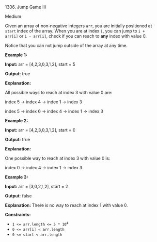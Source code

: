 1306\. Jump Game III

Medium

Given an array of non-negative integers `arr`, you are initially positioned at `start` index of the array. When you are at index `i`, you can jump to `i + arr[i]` or `i - arr[i]`, check if you can reach to **any** index with value 0.

Notice that you can not jump outside of the array at any time.

**Example 1:**

**Input:** arr = [4,2,3,0,3,1,2], start = 5

**Output:** true

**Explanation:** 

All possible ways to reach at index 3 with value 0 are: 

index 5 -> index 4 -> index 1 -> index 3 

index 5 -> index 6 -> index 4 -> index 1 -> index 3

**Example 2:**

**Input:** arr = [4,2,3,0,3,1,2], start = 0

**Output:** true

**Explanation:** 

One possible way to reach at index 3 with value 0 is: 

index 0 -> index 4 -> index 1 -> index 3

**Example 3:**

**Input:** arr = [3,0,2,1,2], start = 2

**Output:** false

**Explanation:** There is no way to reach at index 1 with value 0.

**Constraints:**

*   <code>1 <= arr.length <= 5 * 10<sup>4</sup></code>
*   `0 <= arr[i] < arr.length`
*   `0 <= start < arr.length`